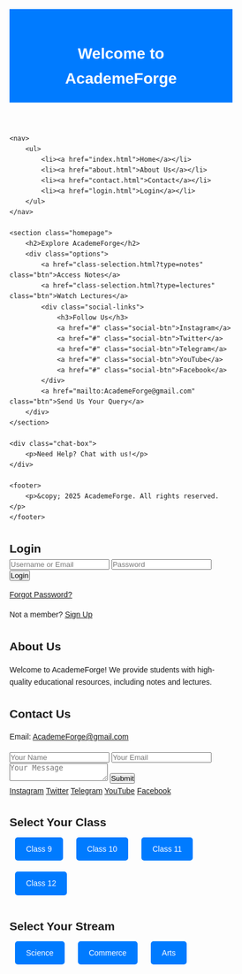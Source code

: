 
<html lang="en">
<head>
    <meta charset="UTF-8">
    <meta name="viewport" content="width=device-width, initial-scale=1.0">
    <title>AcademeForge</title>
    <link rel="stylesheet" href="styles.css">
</head>
<body>
    <header>
        <div class="banner">
            <h1>Welcome to AcademeForge</h1>
        </div>
    </header>

    <nav>
        <ul>
            <li><a href="index.html">Home</a></li>
            <li><a href="about.html">About Us</a></li>
            <li><a href="contact.html">Contact</a></li>
            <li><a href="login.html">Login</a></li>
        </ul>
    </nav>

    <section class="homepage">
        <h2>Explore AcademeForge</h2>
        <div class="options">
            <a href="class-selection.html?type=notes" class="btn">Access Notes</a>
            <a href="class-selection.html?type=lectures" class="btn">Watch Lectures</a>
            <div class="social-links">
                <h3>Follow Us</h3>
                <a href="#" class="social-btn">Instagram</a>
                <a href="#" class="social-btn">Twitter</a>
                <a href="#" class="social-btn">Telegram</a>
                <a href="#" class="social-btn">YouTube</a>
                <a href="#" class="social-btn">Facebook</a>
            </div>
            <a href="mailto:AcademeForge@gmail.com" class="btn">Send Us Your Query</a>
        </div>
    </section>

    <div class="chat-box">
        <p>Need Help? Chat with us!</p>
    </div>

    <footer>
        <p>&copy; 2025 AcademeForge. All rights reserved.</p>
    </footer>
</body>
</html>

<!-- Login Page -->
<!DOCTYPE html>
<html lang="en">
<head>
    <meta charset="UTF-8">
    <meta name="viewport" content="width=device-width, initial-scale=1.0">
    <title>Login - AcademeForge</title>
    <link rel="stylesheet" href="styles.css">
</head>
<body>
    <section class="login-page">
        <h2>Login</h2>
        <form>
            <input type="text" placeholder="Username or Email" required>
            <input type="password" placeholder="Password" required>
            <button type="submit">Login</button>
            <p><a href="#">Forgot Password?</a></p>
            <p>Not a member? <a href="#">Sign Up</a></p>
        </form>
    </section>
</body>
</html>

<!-- About Us Page -->
<!DOCTYPE html>
<html lang="en">
<head>
    <meta charset="UTF-8">
    <meta name="viewport" content="width=device-width, initial-scale=1.0">
    <title>About Us - AcademeForge</title>
    <link rel="stylesheet" href="styles.css">
</head>
<body>
    <section class="about-page">
        <h2>About Us</h2>
        <p>Welcome to AcademeForge! We provide students with high-quality educational resources, including notes and lectures.</p>
    </section>
</body>
</html>

<!-- Contact Page -->
<!DOCTYPE html>
<html lang="en">
<head>
    <meta charset="UTF-8">
    <meta name="viewport" content="width=device-width, initial-scale=1.0">
    <title>Contact - AcademeForge</title>
    <link rel="stylesheet" href="styles.css">
</head>
<body>
    <section class="contact-page">
        <h2>Contact Us</h2>
        <p>Email: <a href="mailto:AcademeForge@gmail.com">AcademeForge@gmail.com</a></p>
        <form>
            <input type="text" placeholder="Your Name" required>
            <input type="email" placeholder="Your Email" required>
            <textarea placeholder="Your Message" required></textarea>
            <button type="submit">Submit</button>
        </form>
        <div class="social-links">
            <a href="#" class="social-btn">Instagram</a>
            <a href="#" class="social-btn">Twitter</a>
            <a href="#" class="social-btn">Telegram</a>
            <a href="#" class="social-btn">YouTube</a>
            <a href="#" class="social-btn">Facebook</a>
        </div>
    </section>
</body>
</html>

<!-- Class Selection Page -->
<!DOCTYPE html>
<html lang="en">
<head>
    <meta charset="UTF-8">
    <meta name="viewport" content="width=device-width, initial-scale=1.0">
    <title>Class Selection - AcademeForge</title>
    <link rel="stylesheet" href="styles.css">
</head>
<body>
    <section class="class-selection">
        <h2>Select Your Class</h2>
        <div class="class-options">
            <a href="notes.html?class=9" class="btn">Class 9</a>
            <a href="notes.html?class=10" class="btn">Class 10</a>
            <a href="stream-selection.html?class=11" class="btn">Class 11</a>
            <a href="stream-selection.html?class=12" class="btn">Class 12</a>
        </div>
    </section>
</body>
</html>

<!-- Stream Selection Page -->
<!DOCTYPE html>
<html lang="en">
<head>
    <meta charset="UTF-8">
    <meta name="viewport" content="width=device-width, initial-scale=1.0">
    <title>Stream Selection - AcademeForge</title>
    <link rel="stylesheet" href="styles.css">
</head>
<body>
    <section class="stream-selection">
        <h2>Select Your Stream</h2>
        <div class="stream-options">
            <a href="notes.html?class=11&stream=science" class="btn">Science</a>
            <a href="notes.html?class=11&stream=commerce" class="btn">Commerce</a>
            <a href="notes.html?class=11&stream=arts" class="btn">Arts</a>
        </div>
    </section>
</body>
</html>

<!-- CSS Styles -->
<style>
/* Reset */
* {
    margin: 0;
    padding: 0;
    box-sizing: border-box;
}

body {
    font-family: Arial, sans-serif;
    line-height: 1.6;
}

/* Banner */
.banner {
    background-color: #007bff;
    color: white;
    text-align: center;
    padding: 20px;
}

/* Navigation */
nav {
    background-color: #333;
    padding: 10px;
}
nav ul {
    list-style: none;
    display: flex;
    justify-content: center;
}
nav ul li {
    margin: 0 15px;
}
nav ul li a {
    color: white;
    text-decoration: none;
}

/* Buttons */
.btn {
    display: inline-block;
    padding: 10px 20px;
    background-color: #007bff;
    color: white;
    text-decoration: none;
    margin: 10px;
    border-radius: 5px;
}

/* Chat Box */
.chat-box {
    position: fixed;
    bottom: 20px;
    right: 20px;
    background-color: #007bff;
    color: white;
    padding: 10px;
    border-radius: 5px;
}

/* Footer */
footer {
    text-align: center;
    padding: 20px;
    background-color: #333;
    color: white;
    position: fixed;
    bottom: 0;
    width: 100%;
}
</style>
